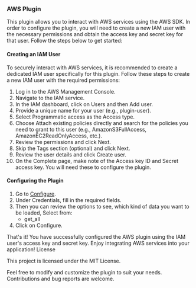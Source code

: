 ### AWS Plugin

This plugin allows you to interact with AWS services using the AWS SDK. In order to configure the plugin, you will need to create a new IAM user with the necessary permissions and obtain the access key and secret key for that user. Follow the steps below to get started:

#### Creating an IAM User

To securely interact with AWS services, it is recommended to create a dedicated IAM user specifically for this plugin. Follow these steps to create a new IAM user with the required permissions:

1. Log in to the AWS Management Console.
2. Navigate to the IAM service.
3. In the IAM dashboard, click on Users and then Add user.
4. Provide a unique name for your user (e.g., plugin-user).
5. Select Programmatic access as the Access type.
6. Choose Attach existing policies directly and search for the policies you need to grant to this user (e.g., AmazonS3FullAccess, AmazonEC2ReadOnlyAccess, etc.).
7. Review the permissions and click Next.
8. Skip the Tags section (optional) and click Next.
9. Review the user details and click Create user.
10. On the Complete page, make note of the Access key ID and Secret access key. You will need these to configure the plugin.

#### Configuring the Plugin

1. Go to [Configure](https://app.defencestation.ca/asset-intelligence/configure/AWS/defensestation).
2. Under Credentials, fill in the required fields.
3. Then you can review the options to see, which kind of data you want to be loaded, Select from:
    - get_all
4. Click on Configure.

That's it! You have successfully configured the AWS plugin using the IAM user's access key and secret key. Enjoy integrating AWS services into your application!
License

This project is licensed under the MIT License.

Feel free to modify and customize the plugin to suit your needs. Contributions and bug reports are welcome.